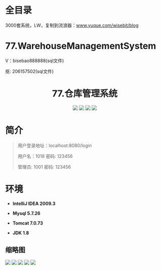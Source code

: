 # 全目录

3000套系统，LW，复制到流浪器：www.yuque.com/wisebit/blog

# 77.WarehouseManagementSystem

<p>V：bisebao888888(sql文件)</p>
<p>抠: 206157502(sql文件)</p>

<p><h1 align="center">77.仓库管理系统</h1></p>


<p align="center">
	<img src="https://img.shields.io/badge/jdk-1.8-orange.svg"/>
    <img src="https://img.shields.io/badge/spring-5.x-lightgrey.svg"/>
    <img src="https://img.shields.io/badge/springmvc-3.x-blue.svg"/>
    <img src="https://img.shields.io/badge/mybatis-3.x-yellow.svg"/>
</p>

# 简介
>
> 
>
> 用户登录地址：localhost:8080/login
>
> 用户名：1018   密码: 123456
>
> 管理员: 1001   密码: 123456

# 环境

- <b>IntelliJ IDEA 2009.3</b>

- <b>Mysql 5.7.26</b>

- <b>Tomcat 7.0.73</b>

- <b>JDK 1.8</b>




## 缩略图

![](https://bitwise.oss-cn-heyuan.aliyuncs.com/2024/9/10/3ed4c14f-fb2c-41ed-b11a-7b1b134e44b2.png)
![](https://bitwise.oss-cn-heyuan.aliyuncs.com/2024/9/10/4eae2928-6179-4821-9c24-3ad222cc2e52.png)
![](https://bitwise.oss-cn-heyuan.aliyuncs.com/2024/9/10/4f837186-69ee-4f00-801d-184b8d96e7ff.png)
![](https://bitwise.oss-cn-heyuan.aliyuncs.com/2024/9/10/3f052142-d3bd-48b7-af5d-920316b8d1fd.png)
![](https://bitwise.oss-cn-heyuan.aliyuncs.com/2024/9/10/9fa36eed-4e11-4ac3-865a-0d74633104ca.png)



